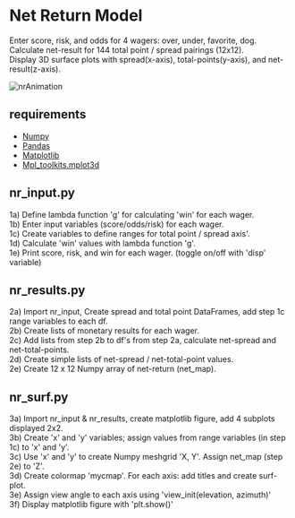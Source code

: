# Net Return Model

Enter score, risk, and odds for 4 wagers: over, under, favorite, dog.<br>
Calculate net-result for 144 total point / spread pairings (12x12).<br>
Display 3D surface plots with spread(x-axis), total-points(y-axis), and net-result(z-axis).<br>


![nrAnimation](https://user-images.githubusercontent.com/68449234/139372783-89a320bc-b559-4641-aa11-24af84578a45.gif)




requirements
-
- [Numpy](https://numpy.org/)
- [Pandas](https://pandas.pydata.org/)
- [Matplotlib](https://matplotlib.org/)
- [Mpl_toolkits.mplot3d](https://matplotlib.org/3.2.1/api/toolkits/mplot3d.html)



nr_input.py
-

1a) Define lambda function 'g' for calculating 'win' for each wager.<br>
1b) Enter input variables (score/odds/risk) for each wager.<br>
1c) Create variables to define ranges for total point / spread axis'.<br>
1d) Calculate 'win' values with lambda function 'g'.<br>
1e) Print score, risk, and win for each wager. (toggle on/off with 'disp' variable)

nr_results.py
-

2a) Import nr_input, Create spread and total point DataFrames, add step 1c range variables to each df.<br>
2b) Create lists of monetary results for each wager.<br>
2c) Add lists from step 2b to df's from step 2a, calculate net-spread and net-total-points.<br>
2d) Create simple lists of net-spread / net-total-point values.<br>
2e) Create 12 x 12 Numpy array of net-return (net_map).<br>

nr_surf.py
-

3a) Import nr_input & nr_results, create matplotlib figure, add 4 subplots displayed 2x2.<br>
3b) Create 'x' and 'y' variables; assign values from range variables (in step 1c) to 'x' and 'y'.<br>
3c) Use 'x' and 'y' to create Numpy meshgrid 'X, Y'. Assign net_map (step 2e) to 'Z'.<br>
3d) Create colormap 'mycmap'. For each axis: add titles and create surf-plot.<br>
3e) Assign view angle to each axis using 'view_init(elevation, azimuth)'<br>
3f) Display matplotlib figure with 'plt.show()'<br>

